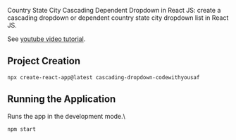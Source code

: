 
Country State City Cascading Dependent Dropdown in React JS: create a cascading dropdown or dependent country state city dropdown list in React JS.

See [youtube video tutorial](https://www.youtube.com/watch?v=-S6zEpqnhSI&list=LL&index=8).

## Project Creation
```
npx create-react-app@latest cascading-dropdown-codewithyousaf
```
## Running the Application

Runs the app in the development mode.\

```
npm start
```

